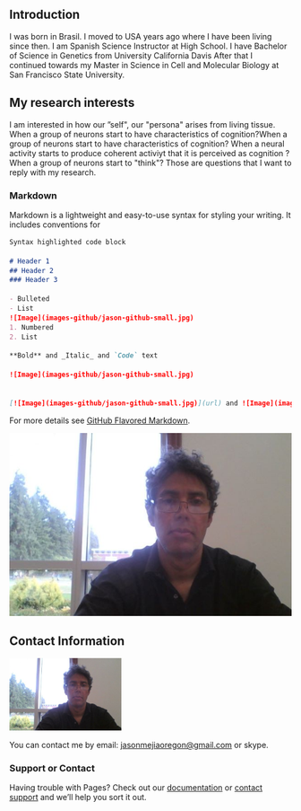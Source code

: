 ## Introduction

I was born in Brasil.
I moved to USA years ago where I have been living since then.
I am Spanish Science Instructor at High School. 
I have Bachelor of Science in Genetics from University California Davis
After that I continued towards my Master in Science in Cell and Molecular Biology at San Francisco State 
University.

## My research interests

I am interested in how our ”self", our "persona" arises from living tissue. 
When a group of neurons start to have characteristics of cognition?When a group of neurons start to have characteristics of cognition?
When a neural activity starts to produce coherent activiyt that it is perceived as cognition ?
When a group of neurons start to "think"?
Those are questions that I want to reply with my research. 



### Markdown

Markdown is a lightweight and easy-to-use syntax for styling your writing. It includes conventions for

```markdown
Syntax highlighted code block

# Header 1
## Header 2
### Header 3

- Bulleted
- List
![Image](images-github/jason-github-small.jpg)
1. Numbered
2. List

**Bold** and _Italic_ and `Code` text

![Image](images-github/jason-github-small.jpg)


[![Image](images-github/jason-github-small.jpg)](url) and ![Image](images-github/jason-github-small.jpg)
```

For more details see [GitHub Flavored Markdown](https://guides.github.com/features/mastering-markdown/).

![Image](images-github/jason-github-small.jpg)
## Contact Information

<img src="images-github/jason-github-small.jpg" width="200" />

You can contact me by email: jasonmejiaoregon@gmail.com or skype.

### Support or Contact

Having trouble with Pages? Check out our [documentation](https://help.github.com/categories/github-pages-basics/) or [contact support](https://github.com/contact) and we’ll help you sort it out.
